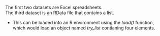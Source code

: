 The first two datasets are Excel spreadsheets.  
The third dataset is an RData file that contains a list.  
-  This can be loaded into an R environment using the *load()* function, which would load an object named *try_list* contianing four elements.  
